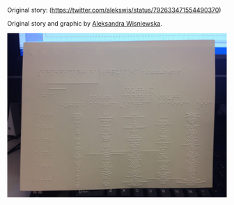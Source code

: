 Original story: (https://twitter.com/alekswis/status/792633471554490370)

Original story and graphic by [Aleksandra Wisniewska](https://twitter.com/alekswis).

![Photo of tactile graphic showing significant earthquakes in selected regions in 1900-2016](tactile-earthquakes.jpg)
